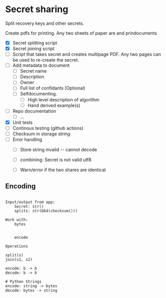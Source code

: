 
# Secret sharing

Split recovery keys and other secrets.

Create pdfs for printing. Any two sheets of paper are and prindocuments 

- [x] Secret splitting script
- [x] Secret joining script
- [ ] Script that takes secret and creates multipage PDF. Any two pages can be used to re-create the secret.
- [ ] Add metadata to document
  - [ ] Secret name
  - [ ] Description
  - [ ] Owner
  - [ ] Full list of confidants (Optional)
  - [ ] Selfdocumenting.
    - [ ] High level description of algorithm
    - [ ] Hand derived example(s)
- [ ] Repo documentation
  - [ ] ...
- [x] Unit tests
- [ ] Continous testing (github actions)
- [ ] Checksum in storage string
- [ ] Error handling
  - [ ] Store string invalid -- cannot decode
  - [ ] combining: Secret is not valid utf8
  - [ ] Warn/error if the two shares are identical



## Encoding

```

Input/output from app:
    Secret: str()
    splits: str(b64(checksum()))

Work with:
    bytes


    encode 

Operations

split(s)
join(s1, s2)

encode: b -> b
decode: b -> b

# Python Strings
encode: string -> bytes
decode: bytes -> string
```

